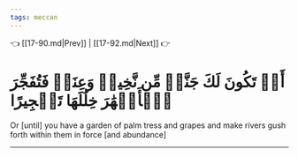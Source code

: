 ```yaml
---
tags: meccan
---
```


👈 [[17-90.md|Prev]] | [[17-92.md|Next]] 👉

# أَوۡ تَكُونَ لَكَ جَنَّةٞ مِّن نَّخِيلٖ وَعِنَبٖ فَتُفَجِّرَ ٱلۡأَنۡهَٰرَ خِلَٰلَهَا تَفۡجِيرًا

Or [until] you have a garden of palm tress and grapes and make rivers gush forth within them in force [and abundance]

---


